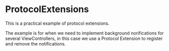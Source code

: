 # ProtocolExtensions
This is a practical example of protocol extensions.

The example is for when we need to implement background norifications for several ViewControllers, in this case we use a Protocol Extension to register and remove the notifications.
